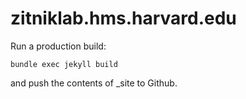 # zitniklab.hms.harvard.edu

Run a production build:

    bundle exec jekyll build
    
and push the contents of _site to Github.
